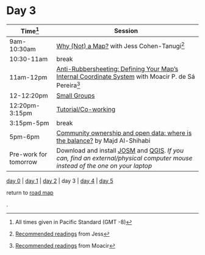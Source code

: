# Day 3  



| Time[^1] | Session | 
| --- | --- |
| 9am-10:30am | [Why (Not) a Map?](curated_convos/cc2.md) with Jess Cohen-Tanugi[^2] |   
| 10:30-11am   | break    |
| 11am-12pm   | [Anti-Rubbersheeting: Defining Your Map’s Internal Coordinate System](workshop_materials/workshop3.md) with Moacir P. de Sá Pereira[^3] |
| 12-12:20pm  | [Small Groups](small_groups/small_group3.md)  |   
| 12:20pm-3:15pm |  [Tutorial/Co-working](coworking.md) | 
| 3:15pm-5pm   | break  |  
| 5pm-6pm  | [Community ownership and open data: where is the balance?](public_events.md#public-lecture-3) by Majd Al-Shihabi |
| Pre-work for tomorrow   | Download and install [JOSM](https://josm.openstreetmap.de/) and [QGIS](https://qgis.org/en/site/forusers/download.html). _If you can, find an external/physical computer mouse instead of the one on your laptop_ |


[day 0](day0.md) | [day 1](day1.md) | [day 2](day2.md) | day 3 | [day 4](day4.md) | [day 5](day5.md)  

return to [road map](road_map.md)

[^1]: All times given in Pacific Standard (GMT -8)
[^2]: [Recommended readings](curated_convos/cc2.md#recommended-reading) from Jess  
[^3]: [Recommended readings](workshop_materials/workshop3.md) from Moacir  



.
